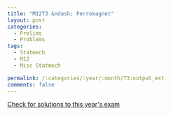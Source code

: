 ```yaml
---
title: "M12T3 &ndash; Ferromagnet"
layout: post
categories:
  - Prelims
  - Problems
tags:
  - Statmech
  - M12
  - Misc Statmech

permalink: /:categories/:year/:month/T3:output_ext
comments: false
---
```

<object data="2012M3T.pdf" type="application/pdf" width="100%" height="500"></object>
<div class="message"><a href='https://princetonprelim.com/prelim/28/'>Check for solutions to this year's exam</a></div>